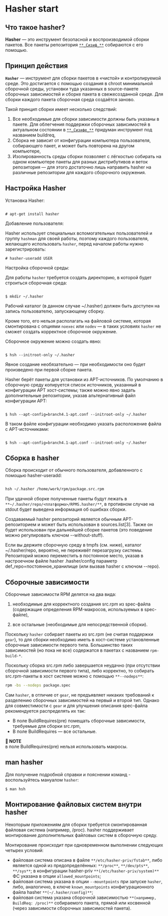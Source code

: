 # Hasher start 

## Что такое hasher?

**Hasher** — это инструмент безопасной и воспроизводимой сборки пакетов. Все пакеты репозитория [`**_Сизиф_**`](https://www.altlinux.org/Sisyphus) собираются с его помощью.

## Принцип действия

**`Hasher`** — инструмент для сборки пакетов в «чистой» и контролируемой среде. Это достигается с помощью создания в chroot минимальной сборочной среды, установки туда указанных в source-пакете сборочных зависимостей и сборке пакета в свежесозданной среде. Для сборки каждого пакета сборочная среда создаётся заново.

Такой принцип сборки имеет несколько следствий:

1. Все необходимые для сборки зависимости должны быть указаны в пакете. Для облегчения поддержки сборочных зависимостей в актуальном состоянии в [`**_Сизифе_**`](https://www.altlinux.org/Sisyphus) придуман инструмент под названием buildreq,
2. Сборка не зависит от конфигурации компьютера пользователя, собирающего пакет, и может быть повторена на другом компьютере,
3. Изолированность среды сборки позволяет с лёгкостью собирать на одном компьютере пакеты для разных дистрибутивов и веток репозитория — для этого достаточно лишь направить hasher на различные репозитории для каждого сборочного окружения.

## Настройка Hasher 

Установка Hasher: 

```

# apt-get install hasher

```

Добавление пользователя:

Hasher использует специальных вспомогательных пользователей и группу `hashman` для своей работы, поэтому каждого пользователя, желающего использовать `hasher`, перед началом работы нужно зарегистрировать:

```
# hasher-useradd USER

```

Настройка сборочной среды:

Для работы `hasher` требуется создать директорию, в которой будет строиться сборочная среда:

```

$ mkdir ~/.hasher

```

Рабочий каталог (в данном случае ~/.hasher) должен быть доступен на запись пользователю, запускающему сборку.

Кроме того, его нельзя располагать на файловой системе, которая смонтирована с опциями `noexec` или `nodev` — в таких условиях `hasher` не сможет создать корректное сборочное окружение.

Сборочное окружение можно создать явно:

```

$ hsh --initroot-only ~/.hasher

```

Явное создание необязательно — при необходимости оно будет произведено при первой сборке пакета.

Hasher берёт пакеты для установки из APT-источников. По умолчанию в сборочную среду копируется список источников, указанный в конфигурации APT хост-системы; также можно явно задать дополнительные репозитории, указав альтернативный файл конфигурации APT:

```

$ hsh --apt-config=branch4.1-apt.conf --initroot-only ~/.hasher

```

В таком файле конфигурации необходимо указать расположение файла с APT-источниками:

```

$ hsh --apt-config=branch4.1-apt.conf --initroot-only ~/.hasher

```

## Сборка в hasher

Сборка происходит от обычного пользователя, добавленного с помощью hasher-useradd:

```bash

hsh ~/.hasher /home/work/rpm/package.src.rpm

```

При удачной сборке полученные пакеты будут лежать в `**~/.hasher/repo/<платформа>/RPMS.hasher/**`, в противном случае на stdout будет выведена информация об ошибках сборки.

Создаваемый hasher репозиторий является обычным APT-репозиторием и может быть использован в sources.list[3]. Также он будет использован при дальнейшей сборке пакетов (это поведение можно регулировать ключом --without-stuff).

Если вы держите сборочную среду в tmpfs (см. ниже), каталог ~/.hasher/repo, вероятно, не переживёт перезагрузку системы. Репозиторий можно переместить в постоянное место, указав в настроечном файле hasher .hasher/config параметр def_repo=постоянное_хранилище (или вызвав hasher с ключом --repo).

## Сборочные зависимости

Сборочные зависимости RPM делятся на два вида:

1. необходимые для корректного создания src.rpm из spec-файла (содержащие определения RPM-макросов, используемых в spec-файле),
  
2. все остальные (необходимые для непосредственной сборки).

Поскольку `hasher` собирает пакеты из src.rpm (не считая поддержки `gear`), то для сборки необходимо иметь в хост-системе установленные   сборочные зависимости первого типа. Большинство таких зависимостей (но пока не все) содержатся в пакетах с названием `rpm-build-*`.

Поскольку сборка src.rpm либо завершается неудачно (при отсутствии сборочной зависимости первого типа), либо корректно, то собирать src.rpm-пакеты в хост системе можно с помощью `**--nodeps**`:

```bash
rpm -bs --nodeps package.spec
```

Сам `hasher`, в отличие от `gear`, не предъявляет никаких требований к разделению сборочных зависимостей на первый и второй тип. Однако для совместимости с `gear` и для улучшения описания spec-файла рекомендуется распределять их так:

* В поле BuildRequires(pre) помещать сборочные зависимости, требуемые для сборки src.rpm,
* В поле BuildRequires — все остальные.

**📌 NOTE**\
в поле BuildRequires(pre) нельзя использовать макросы.

## man hasher

Для получение подробной справки и пояснении команд - воспользуйтесь мануалом `hasher`:

```
$ man hsh
```

## Монтирование файловых систем внутри hasher

Некоторым приложениям для сборки требуется смонтированная файловая система (например, /proc). hasher поддерживает монтирование дополнительных файловых систем в сборочную среду.

Монтирование происходит при одновременном выполнении следующих четырех условий:

* файловая система описана в файле `**/etc/hasher-priv/fstab**`, либо является одной из предопределённых: `**/proc**`, `**/dev/pts**`, `**/sys**`;
в конфигурации hasher-priv `**(/etc/hasher-priv/system)**` ФС указана в опции `allowed_mountpoints`;
* файловая система указана в опции `--mountpoints` при запуске `hasher`, либо, аналогично, в ключе `known_mountpoints` конфигурационного файла hasher `**(~/.hasher/config)**`;
* файловая система указана сборочной зависимостью `**(например, BuildReq: /proc)**` собираемого пакета, прямой или косвенной (через зависимости сборочных зависимостей пакета).
